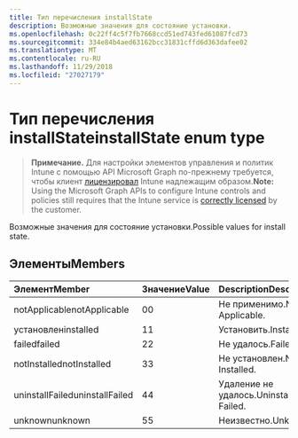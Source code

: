 ```yaml
---
title: Тип перечисления installState
description: Возможные значения для состояние установки.
ms.openlocfilehash: 0c22ff4c5f7fb7668ccd51ed743fed61087fcd73
ms.sourcegitcommit: 334e84b4aed63162bcc31831cffd6d363dafee02
ms.translationtype: MT
ms.contentlocale: ru-RU
ms.lasthandoff: 11/29/2018
ms.locfileid: "27027179"
---
```

# <a name="installstate-enum-type"></a><span data-ttu-id="7823d-103">Тип перечисления installState</span><span class="sxs-lookup"><span data-stu-id="7823d-103">installState enum type</span></span>

> <span data-ttu-id="7823d-104">**Примечание.** Для настройки элементов управления и политик Intune с помощью API Microsoft Graph по-прежнему требуется, чтобы клиент [лицензировал](https://go.microsoft.com/fwlink/?linkid=839381) Intune надлежащим образом.</span><span class="sxs-lookup"><span data-stu-id="7823d-104">**Note:** Using the Microsoft Graph APIs to configure Intune controls and policies still requires that the Intune service is [correctly licensed](https://go.microsoft.com/fwlink/?linkid=839381) by the customer.</span></span>

<span data-ttu-id="7823d-105">Возможные значения для состояние установки.</span><span class="sxs-lookup"><span data-stu-id="7823d-105">Possible values for install state.</span></span>
## <a name="members"></a><span data-ttu-id="7823d-106">Элементы</span><span class="sxs-lookup"><span data-stu-id="7823d-106">Members</span></span>
|<span data-ttu-id="7823d-107">Элемент</span><span class="sxs-lookup"><span data-stu-id="7823d-107">Member</span></span>|<span data-ttu-id="7823d-108">Значение</span><span class="sxs-lookup"><span data-stu-id="7823d-108">Value</span></span>|<span data-ttu-id="7823d-109">Description</span><span class="sxs-lookup"><span data-stu-id="7823d-109">Description</span></span>|
|:---|:---|:---|
|<span data-ttu-id="7823d-110">notApplicable</span><span class="sxs-lookup"><span data-stu-id="7823d-110">notApplicable</span></span>|<span data-ttu-id="7823d-111">0</span><span class="sxs-lookup"><span data-stu-id="7823d-111">0</span></span>|<span data-ttu-id="7823d-112">Не применимо.</span><span class="sxs-lookup"><span data-stu-id="7823d-112">Not Applicable.</span></span>|
|<span data-ttu-id="7823d-113">установлен</span><span class="sxs-lookup"><span data-stu-id="7823d-113">installed</span></span>|<span data-ttu-id="7823d-114">1</span><span class="sxs-lookup"><span data-stu-id="7823d-114">1</span></span>|<span data-ttu-id="7823d-115">Установить.</span><span class="sxs-lookup"><span data-stu-id="7823d-115">Installed.</span></span>|
|<span data-ttu-id="7823d-116">failed</span><span class="sxs-lookup"><span data-stu-id="7823d-116">failed</span></span>|<span data-ttu-id="7823d-117">2</span><span class="sxs-lookup"><span data-stu-id="7823d-117">2</span></span>|<span data-ttu-id="7823d-118">Не удалось.</span><span class="sxs-lookup"><span data-stu-id="7823d-118">Failed.</span></span>|
|<span data-ttu-id="7823d-119">notInstalled</span><span class="sxs-lookup"><span data-stu-id="7823d-119">notInstalled</span></span>|<span data-ttu-id="7823d-120">3</span><span class="sxs-lookup"><span data-stu-id="7823d-120">3</span></span>|<span data-ttu-id="7823d-121">Не установлен.</span><span class="sxs-lookup"><span data-stu-id="7823d-121">Not Installed.</span></span>|
|<span data-ttu-id="7823d-122">uninstallFailed</span><span class="sxs-lookup"><span data-stu-id="7823d-122">uninstallFailed</span></span>|<span data-ttu-id="7823d-123">4</span><span class="sxs-lookup"><span data-stu-id="7823d-123">4</span></span>|<span data-ttu-id="7823d-124">Удаление не удалось.</span><span class="sxs-lookup"><span data-stu-id="7823d-124">Uninstall Failed.</span></span>|
|<span data-ttu-id="7823d-125">unknown</span><span class="sxs-lookup"><span data-stu-id="7823d-125">unknown</span></span>|<span data-ttu-id="7823d-126">5</span><span class="sxs-lookup"><span data-stu-id="7823d-126">5</span></span>|<span data-ttu-id="7823d-127">Неизвестно.</span><span class="sxs-lookup"><span data-stu-id="7823d-127">Unknown.</span></span>|



